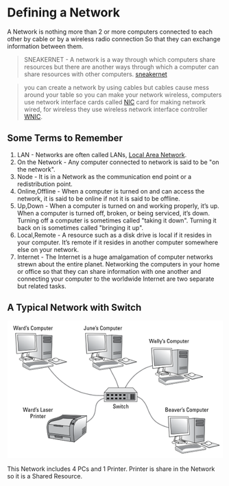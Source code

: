 # Defining a Network 
A Network is nothing more than 2 or more computers connected to each other by cable or by a wireless radio connection So that they can exchange information between them.
> SNEAKERNET - A network is a way through which computers share resources but there are another ways through which a computer can share resources with other computers. [sneakernet](harshrajbedi/Android-Projects)

> you can create a network by using cables but cables cause mess around your table so you can make your network wireless, computers use network interface cards called [NIC](https://en.wikipedia.org/wiki/Network_interface_controller) card for making network wired, for wireless they use wireless network interface controller [WNIC](https://en.wikipedia.org/wiki/Wireless_network_interface_controller).

## Some Terms to Remember 
1. LAN - Networks are often called LANs, [Local Area Network](https://en.wikipedia.org/wiki/Local_area_network).
2. On the Network - Any computer connected to network is said to be "on the network".
3. Node - It is in a Network as the communication end point or a redistribution point.
4. Online,Offline - When a computer is turned on and can access the network, it is said to be online if not it is said to be offline.
5. Up,Down - When a computer is turned on and working properly, it’s up. When a computer is turned off, broken, or being serviced, it’s down. Turning off a computer is sometimes called "taking it down". Turning it back on is sometimes called "bringing it up".
6. Local,Remote - A resource such as a disk drive is local if it resides in your computer. It’s remote if it resides in another computer somewhere else on your network.
7. Internet - The Internet is a huge amalgamation of computer networks strewn about the entire planet. Networking the computers in your home or office so that they can share information with one another and connecting your computer to the worldwide Internet are two separate but related tasks.

## A Typical Network with Switch

![alt text](https://github.com/harshrajbedi/computer-networks/blob/main/Images/typical-network-with-switch.png "Image 1") 

This Network includes 4 PCs and 1 Printer. Printer is share in the Network so it is a Shared Resource.

